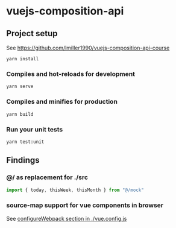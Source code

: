 # vuejs-composition-api

## Project setup

See https://github.com/lmiller1990/vuejs-composition-api-course

```
yarn install
```

### Compiles and hot-reloads for development

```
yarn serve
```

### Compiles and minifies for production

```
yarn build
```

### Run your unit tests

```
yarn test:unit
```

## Findings

### @/ as replacement for ./src

```ts
import { today, thisWeek, thisMonth } from "@/mock"
```

### source-map support for vue components in browser

See [configureWebpack section in ./vue.config.js](./vue.config.js#L6)
